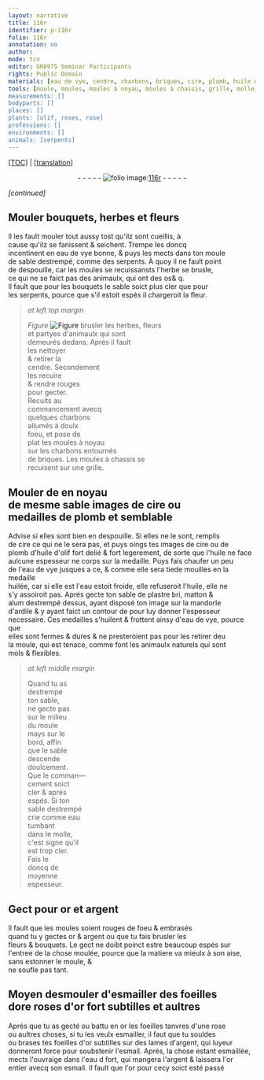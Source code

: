 ```yaml
---
layout: narrative
title: 116r
identifier: p-116r
folio: 116r
annotation: no
author:
mode: tcn
editor: GR8975 Seminar Participants
rights: Public Domain
materials: [eau de vye, cendre, charbons, briques, cire, plomb, huile d'olif, huile, eau, plastre, matton, alum, ardile, huilent, or, argent, esmailler, souldes, lames d'argent, esmail, esmaillée, eau d fort]
tools: [moule, moules, moules à noyau, moules à chassis, grille, molle, lames d'argent]
measurements: []
bodyparts: []
places: []
plants: [olif, roses, rose]
professions: []
environments: []
animals: [serpents]
---
```


<p><a href="{{ site.baseurl }}/normalized/">[TOC]</a> | <a href="{{ site.baseurl }}/texts/p-116r_tl/" target="_blank">[translation]</a></p><div class="folio" align="center">- - - - - <a href="http://gallica.bnf.fr/ark:/12148/btv1b10500001g/f237.image" target="_blank"><img src="https://cu-mkp.github.io/2017-workshop-edition/assets/photo-icon.png" alt="folio image: " style="display:inline-block; margin-bottom:-3px;"/>116r</a> - - - - - </div>  
 
*[continued]*
  

## Mouler bouquets, herbes et fleurs

 
 Il les fault mouler tout aussy tost qu'ilz sont cueillis, à<br/> cause qu'ilz s<span class="exp">e</span> <span class="del"><span class="ill"></span></span> fanissent & seichent. Trempe les doncq<br/> incontinent en <span class="m">eau de vye</span> bonne, & puys les mects dans ton <span class="tl">moule</span><br/> de sable destrempé, co<span class="exp">mm</span>e des <span class="al">serpents</span>. À quoy il ne fault point<br/> de despouille, car les <span class="tl">moules</span> se recui<span class="del">s</span>sans<span class="add">ts</span> l'herbe se brusle,<br/> ce qui ne se faict pas des animaulx, qui ont des os<span class="del">& q</span>.<br/> Il fault que pour les bouquets le sable soict plus cler que pour<br/> les <span class="al">serpents</span>, pource que s'il estoit espés il chargeroit la fleur. 
 
> *at left top margin*
> 
> 
>   
> *Figure*
> <a href="https://drive.google.com/open?id=0B9-oNrvWdlO5SEdPVDdsS2dEUmM" target="_blank"><img src="https://cu-mkp.github.io/GR8975-edition/assets/photo-icon.png" alt="Figure" style="display:inline-block; margin-bottom:-3px;"/></a>
 brusler les herbes, fleurs<br/> et partyes d'animaulx qui sont<br/> demeurés dedans. Aprés il fault<br/> les nettoyer<br/> & retirer la<br/> <span class="m">cendre</span>. Seco<span class="exp">n</span>dem<span class="exp">ent</span><br/> les recuire<br/> & rendre rouges<br/> pour gecter.<br/> Recuits au<br/> commancem<span class="exp">ent</span> avecq<br/> quelques <span class="m">charbo<span class="exp">n</span>s</span><br/> allumés à doulx<br/> foeu, et pose de<br/> plat tes <span class="tl">moules à noyau</span><br/> sur les <span class="m">charbons</span> entournés<br/> de <span class="m">briques</span>. Les <span class="tl">moules à chassis</span> se<br/> recuisent sur une <span class="tl">grille</span>. 
 
 
  

## Mouler <span class="del">de</span> en noyau<br/> de mesme sable images de <span class="m">cire</span> ou<br/> medailles de <span class="m">plomb</span> et semblable

 
 Advise si elles sont bien en despouille. Si elles ne le sont, remplis<br/> de <span class="m">cire</span> ce qui ne le sera pas, et puys oings tes images de <span class="m">cire</span> ou de<br/> <span class="m">plomb</span> d'<span class="m">huile d'<span class="pa">olif</span></span> fort delié & fort legerem<span class="exp">ent</span>, de sorte que l'<span class="m">huile</span> ne face<br/> aulcune espesseur ne corps sur la medaille. Puys fais chaufer un peu<br/> de l'<span class="m">eau de vye</span> <span class="del">jusques a ce</span>, & co<span class="exp">mm</span>e elle sera tiede mouilles en la medaille<br/> huilée, car si <span class="del">elle est</span> l'<span class="m">eau</span> estoit froide, elle refuseroit l'<span class="m">huile</span>, elle ne<br/> s'y assoiroit pas. Aprés gecte ton sable de <span class="m">plastre</span> <span class="del">bri</span>, <span class="m">matton</span> &<br/> <span class="m">alum</span> destrempé dessus, ayant disposé ton image sur la <span class="mu">mandorle</span><br/> d'<span class="m">ardile</span> & y ayant faict un contour <span class="del">de</span> pour luy donner l'espesseur<br/> necessaire. Ces medailles s'<span class="m">huilent</span> & frottent ainsy d'<span class="m">e<span class="add">au de</span> vye</span>, pource que<br/> elles sont fermes & dures & ne presteroient pas pour les retirer d<span class="del">e</span>u<br/> <span class="del">la</span> <span class="tl">moule</span>, qui est tenace, co<span class="exp">mm</span>e font les animaulx naturels qui sont<br/> mols & flexibles. 
 
> *at left middle margin*
> 
> 
>   Quand tu as<br/> destrempé<br/> ton sable,<br/> ne gecte pas<br/> sur le milieu<br/> du <span class="tl">moule</span><br/> mays sur le<br/> bord, affin<br/> que le sable<br/> descende<br/> doulcement.<br/> Que le co<span class="exp">m</span>ma<span class="exp">n</span>—<br/> cement soict<br/> cler & aprés<br/> espés. Si ton<br/> sable destrempé<br/> crie co<span class="exp">mm</span>e <span class="m">eau</span><br/> tumbant<br/> dans le <span class="tl">molle</span>,<br/> c'est signe qu'il<br/> est trop cler.<br/> Fais le<br/> doncq de<br/> moyenne<br/> espesseur. 
 
 
  

## Gect pour <span class="m">or</span> et <span class="m">arge<span class="exp">n</span>t</span>

 
 Il fault que les <span class="tl">moules</span> soient rouges de foeu & embrasés<br/> quand tu y gectes <span class="m">or</span> & <span class="m">argent</span> ou que tu fais brusler les<br/> fleurs & bouquets. Le gect ne doibt poinct estre beaucoup espés sur<br/> l'entree de la chose moulée, pource que la matiere va mieulx à son aise,<br/> sans estonner le <span class="tl">moule</span>, &<br/> ne soufle pas tant. 
 
 
  

## Moyen <span class="del">desmouler</span> d'<span class="m">esmailler</span> des foeilles<br/> d<span class="del">or</span>e <span class="pa">roses</span> d'<span class="m">or</span> fort subtilles et aultres

 
 Aprés que tu as gecté ou battu en <span class="m">or</span> les foeilles tanvres d'une <span class="pa">rose</span><br/> ou aultres choses, si tu les veulx <span class="m">esmailler</span>, il faut que tu <span class="m">souldes</span><br/> ou brases tes foeilles d'<span class="m">or</span> subtilles sur des <span class="tl"><span class="m">lames d'argent</span></span>, qui l<span class="del">uy</span>eur<br/> donneront force pour soubstenir l'<span class="m">esmail</span>. Aprés, la chose estant <span class="m">esmaillée</span>,<br/> mects l'ouvraige dans l'<span class="m">eau <span class="del">d</span> fort</span>, qui mangera l'<span class="m">argent</span> & laissera l'<span class="m">or</span><br/> entier avecq son <span class="m">esmail</span>. Il fault que l'<span class="m">or</span> pour cecy soict esté passé <span class="ill"></span> 
 
